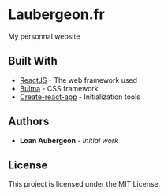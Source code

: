 # Laubergeon.fr

My personnal website

## Built With

* [ReactJS](https://fr.reactjs.org) - The web framework used
* [Bulma](https://bulma.io) - CSS framework
* [Create-react-app](https://github.com/facebook/create-react-app) - Initialization tools


## Authors

* **Loan Aubergeon** - *Initial work* 


## License

This project is licensed under the MIT License.
